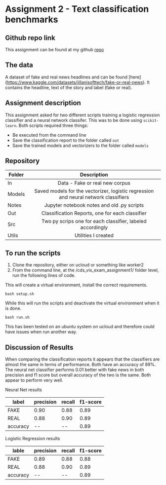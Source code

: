 
# Assignment 2 - Text classification benchmarks

## Github repo link 

This assignment can be found at my github [repo](https://github.com/ameerwald/cds_lang_exam_assignment2)
 
## The data

A dataset of fake and real news headlines and can be found [here] (https://www.kaggle.com/datasets/jillanisofttech/fake-or-real-news). It contains the headline, text of the story and label (fake or real). 

## Assignment description

This assignment asked for two different scripts training a logistic regression classifier and a neural network classifer. This was to be done using ```scikit-learn```. Both scripts required three things:

- Be executed from the command line
- Save the classification report to the folder called ```out```
- Save the trained models and vectorizers to the folder called ```models```

## Repository 

| Folder         | Description          
| ------------- |:-------------:
| In      | Data - Fake or real new corpus
| Models  | Saved models for the vectorizer, logistic regression and neural network classifiers 
| Notes | Jupyter notebook notes and old .py scripts      
| Out  | Classification Reports, one for each classifier    
| Src  | Two py scrips one for each classifier, labeled accordingly  
| Utils  | Utilities I created       


## To run the scripts 

1. Clone the repository, either on ucloud or something like worker2
2. From the command line, at the /cds_vis_exam_assignment1/ folder level, run the following lines of code. 

This will create a virtual environment, install the correct requirements.
``` 
bash setup.sh
```
While this will run the scripts and deactivate the virtual environment when it is done. 
```
bash run.sh
```

This has been tested on an ubuntu system on ucloud and therefore could have issues when run another way.

## Discussion of Results
When comparing the classification reports it appears that the classifiers are almost the same in terms of performance. Both have an accuracy of 89%. The neural net classifier performs 0.01 better with fake news in  both precision and f1 score but overall accuracy of the two is the same. Both appear to perform very well. 

Neural Net results 

label|precision|recall|f1-score  
|---|---|---|---|
FAKE |      0.90   |   0.88  |    0.89   |    
REAL   |    0.88   |   0.90   |   0.89   |   
accuracy   | -- |--|    0.89    |  

Logistic Regression results 

lable|precision | recall |f1-score  
|---|---|---|---|
FAKE   |    0.89  |    0.88  |    0.88  |
REAL    |   0.88  |    0.90  |    0.89  |     
accuracy  |--| --|              0.89  |   


